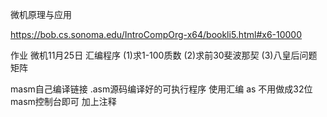 微机原理与应用 

https://bob.cs.sonoma.edu/IntroCompOrg-x64/bookli5.html#x6-10000

作业
微机11月25日 汇编程序
(1)求1-100质数 
(2)求前30斐波那契
(3)八皇后问题 矩阵

masm自己编译链接 .asm源码编译好的可执行程序
使用汇编 as 不用做成32位
masm控制台即可
加上注释
